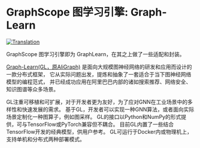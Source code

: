 # GraphScope 图学习引擎: Graph-Learn

[![Translation](https://img.shields.io/badge/Translation-English-success)](README.md)

GraphScope 图学习引擎即为 GraphLearn，在其之上做了一些适配和封装。

[Graph-Learn(GL，原AliGraph)](https://github.com/alibaba/graph-learn) 是面向大规模图神经网络的研发和应用而设计的一款分布式框架， 它从实际问题出发，提炼和抽象了一套适合于当下图神经网络模型的编程范式， 并已经成功应用在阿里巴巴内部的诸如搜索推荐、网络安全、知识图谱等众多场景。

GL注重可移植和可扩展，对于开发者更为友好，为了应对GNN在工业场景中的多样性和快速发展的需求。 基于GL，开发者可以实现一种GNN算法，或者面向实际场景定制化一种图算子，例如图采样。 GL的接口以Python和NumPy的形式提供，可与TensorFlow或PyTorch兼容但不耦合。 目前GL内置了一些结合TensorFlow开发的经典模型，供用户参考。 GL可运行于Docker内或物理机上，支持单机和分布式两种部署模式。